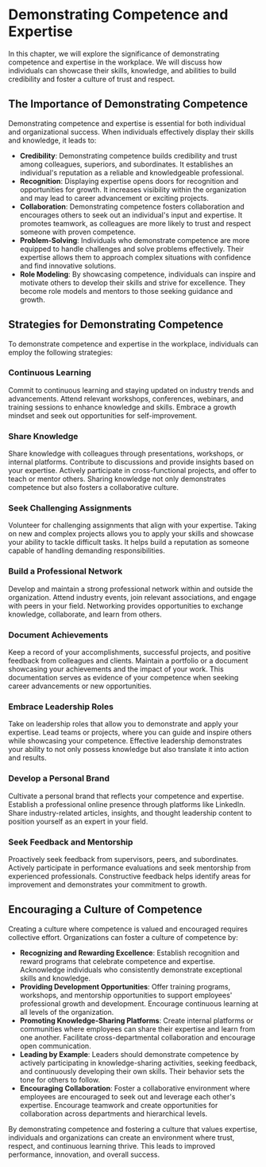 Demonstrating Competence and Expertise
=================================================

In this chapter, we will explore the significance of demonstrating competence and expertise in the workplace. We will discuss how individuals can showcase their skills, knowledge, and abilities to build credibility and foster a culture of trust and respect.

The Importance of Demonstrating Competence
------------------------------------------

Demonstrating competence and expertise is essential for both individual and organizational success. When individuals effectively display their skills and knowledge, it leads to:

* **Credibility**: Demonstrating competence builds credibility and trust among colleagues, superiors, and subordinates. It establishes an individual's reputation as a reliable and knowledgeable professional.
* **Recognition**: Displaying expertise opens doors for recognition and opportunities for growth. It increases visibility within the organization and may lead to career advancement or exciting projects.
* **Collaboration**: Demonstrating competence fosters collaboration and encourages others to seek out an individual's input and expertise. It promotes teamwork, as colleagues are more likely to trust and respect someone with proven competence.
* **Problem-Solving**: Individuals who demonstrate competence are more equipped to handle challenges and solve problems effectively. Their expertise allows them to approach complex situations with confidence and find innovative solutions.
* **Role Modeling**: By showcasing competence, individuals can inspire and motivate others to develop their skills and strive for excellence. They become role models and mentors to those seeking guidance and growth.

Strategies for Demonstrating Competence
---------------------------------------

To demonstrate competence and expertise in the workplace, individuals can employ the following strategies:

### Continuous Learning

Commit to continuous learning and staying updated on industry trends and advancements. Attend relevant workshops, conferences, webinars, and training sessions to enhance knowledge and skills. Embrace a growth mindset and seek out opportunities for self-improvement.

### Share Knowledge

Share knowledge with colleagues through presentations, workshops, or internal platforms. Contribute to discussions and provide insights based on your expertise. Actively participate in cross-functional projects, and offer to teach or mentor others. Sharing knowledge not only demonstrates competence but also fosters a collaborative culture.

### Seek Challenging Assignments

Volunteer for challenging assignments that align with your expertise. Taking on new and complex projects allows you to apply your skills and showcase your ability to tackle difficult tasks. It helps build a reputation as someone capable of handling demanding responsibilities.

### Build a Professional Network

Develop and maintain a strong professional network within and outside the organization. Attend industry events, join relevant associations, and engage with peers in your field. Networking provides opportunities to exchange knowledge, collaborate, and learn from others.

### Document Achievements

Keep a record of your accomplishments, successful projects, and positive feedback from colleagues and clients. Maintain a portfolio or a document showcasing your achievements and the impact of your work. This documentation serves as evidence of your competence when seeking career advancements or new opportunities.

### Embrace Leadership Roles

Take on leadership roles that allow you to demonstrate and apply your expertise. Lead teams or projects, where you can guide and inspire others while showcasing your competence. Effective leadership demonstrates your ability to not only possess knowledge but also translate it into action and results.

### Develop a Personal Brand

Cultivate a personal brand that reflects your competence and expertise. Establish a professional online presence through platforms like LinkedIn. Share industry-related articles, insights, and thought leadership content to position yourself as an expert in your field.

### Seek Feedback and Mentorship

Proactively seek feedback from supervisors, peers, and subordinates. Actively participate in performance evaluations and seek mentorship from experienced professionals. Constructive feedback helps identify areas for improvement and demonstrates your commitment to growth.

Encouraging a Culture of Competence
-----------------------------------

Creating a culture where competence is valued and encouraged requires collective effort. Organizations can foster a culture of competence by:

* **Recognizing and Rewarding Excellence**: Establish recognition and reward programs that celebrate competence and expertise. Acknowledge individuals who consistently demonstrate exceptional skills and knowledge.
* **Providing Development Opportunities**: Offer training programs, workshops, and mentorship opportunities to support employees' professional growth and development. Encourage continuous learning at all levels of the organization.
* **Promoting Knowledge-Sharing Platforms**: Create internal platforms or communities where employees can share their expertise and learn from one another. Facilitate cross-departmental collaboration and encourage open communication.
* **Leading by Example**: Leaders should demonstrate competence by actively participating in knowledge-sharing activities, seeking feedback, and continuously developing their own skills. Their behavior sets the tone for others to follow.
* **Encouraging Collaboration**: Foster a collaborative environment where employees are encouraged to seek out and leverage each other's expertise. Encourage teamwork and create opportunities for collaboration across departments and hierarchical levels.

By demonstrating competence and fostering a culture that values expertise, individuals and organizations can create an environment where trust, respect, and continuous learning thrive. This leads to improved performance, innovation, and overall success.
